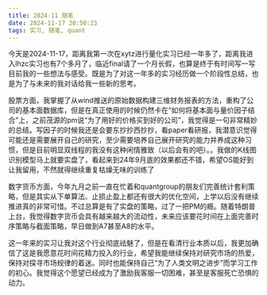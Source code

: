 ```yaml
---
title: 2024-11 随笔
date: 2024-11-17 20:50:23
tags: 实习, 随笔, quant
---
```


​	今天是2024-11-17，距离我第一次在xytz进行量化实习已经一年多了，距离我进入lhzc实习也有7个多月了，临近final请了一个月长假，也算是终于有时间写一写目前我的一些想法与感受。既是为了对这一年多的实习经历做一个阶段性总结，也是为了与未来的我对话给我一些新的思考。

​	股票方面，我掌握了从wind推送的原始数据构建三维财务报表的方法，重构了公司的基本面数据库，但是在真正使用的时候仍然卡在“如何将基本面与量价因子结合”上，之前茂源的pm说“为了用好的价格买到好的公司”，我觉得是一句非常精妙的总结。写因子的时候我还是会要东抄抄西抄抄，看paper看研报，我潜意识觉得可能还是需要展开自己的研究，至少需要培养自己展开研究的能力并养成这种习惯，但是目前明显双线程的我没有这种闲情雅致（以后会有的吧）。。我做的K线图识别模型马上就要实盘了，看起来到24年9月底的效果都还不错，希望OS能好到让我留用，不然就得继续重复枯燥无味的训练了

​	数字货币方面，今年九月之前一直在忙着和quantgroup的朋友们完善统计套利策略，但是其实从下单算法、止损止盈上都还有很大的优化空间，上学以后没有继续推进真的非常可惜。不过总算是有了实盘的策略，过了一把PM的瘾。随着特朗普上台，我觉得数字货币会具有越来越大的流动性，未来应该要花时间在上面完善时序策略与截面策略，早日做到A7甚至A8的水平。

​	这一年来的实习让我对这个行业彻底祛魅了，但是在看清行业本质以后，我更加确信了这是我愿意花时间花精力投入的行业，希望我能继续保持对研究市场的热爱，保持对探寻市场规律的着迷。同时也能保持自己“为了人类文明之进步”而学习工作的初心。我觉得这个愿望已经成为了激励我客服一切困难，甚至是客服死亡恐惧的动力。

